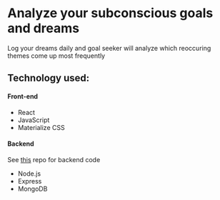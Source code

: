 # Analyze your subconscious goals and dreams

Log your dreams daily and goal seeker will analyze which reoccuring themes come up most frequently

## Technology used:

#### Front-end

- React
- JavaScript
- Materialize CSS

#### Backend

See [this](https://github.com/webguyty/express-api) repo for backend code

- Node.js
- Express
- MongoDB
